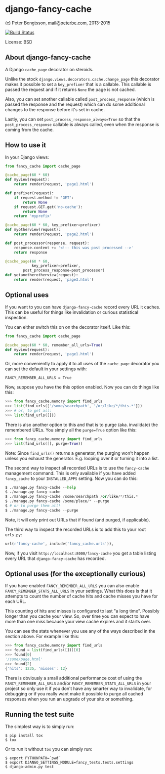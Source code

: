 django-fancy-cache
==================

(c) Peter Bengtsson, mail@peterbe.com, 2013-2015

[![Build Status](https://travis-ci.org/peterbe/django-fancy-cache.svg?branch=master)](https://travis-ci.org/peterbe/django-fancy-cache)

License: BSD

About django-fancy-cache
------------------------

A Django `cache_page` decorator on steroids.

Unlike the stock `django.views.decorators.cache.change_page` this
decorator makes it possible to set a `key_prefixer` that is a
callable. This callable is passed the request and if it returns `None`
the page is not cached.

Also, you can set another callable called `post_process_response`
(which is passed the response and the request) which can do some
additional changes to the response before it's set in cache.

Lastly, you can set `post_process_response_always=True` so that the
`post_process_response` callable is always called, even when the
response is coming from the cache.


How to use it
-------------

In your Django views:

```python
from fancy_cache import cache_page

@cache_page(60 * 60)
def myview(request):
    return render(request, 'page1.html')

def prefixer(request):
    if request.method != 'GET':
        return None
    if request.GET.get('no-cache'):
        return None
    return 'myprefix'

@cache_page(60 * 60, key_prefixer=prefixer)
def myotherview(request):
    return render(request, 'page2.html')

def post_processor(response, request):
    response.content += '<!-- this was post processed -->'
    return response

@cache_page(60 * 60,
            key_prefixer=prefixer,
        post_process_response=post_processor)
def yetanotherotherview(request):
    return render(request, 'page3.html')
```

Optional uses
-------------

If you want to you can have `django-fancy-cache` record every URL it
caches. This can be useful for things like invalidation or curious
statistical inspection.

You can either switch this on on the decorator itself. Like this:

```python
from fancy_cache import cache_page

@cache_page(60 * 60, remember_all_urls=True)
def myview(request):
    return render(request, 'page1.html')
```

Or, more conveniently to apply it to all uses of the `cache_page`
decorator you can set the default in your settings with:

    FANCY_REMEMBER_ALL_URLS = True

Now, suppose you have the this option enabled. Now you can do things
like this:

```python
>>> from fancy_cache.memory import find_urls
>>> list(find_urls(['/some/searchpath', '/or/like/*/this.*']))
>>> # or, to get all:
>>> list(find_urls([]))
```

There is also another option to this and that is to purge (aka.
invalidate) the remembered URLs. You simply all the `purge=True`
option like this:

```python
>>> from fancy_cache.memory import find_urls
>>> list(find_urls([], purge=True))
```

Note: Since `find_urls()` returns a generator, the purging won't
happen unless you exhaust the generator. E.g. looping over it or
turning it into a list.

The second way to inspect all recorded URLs is to use the
`fancy-cache` management command. This is only available if you have
added `fancy_cache` to your `INSTALLED_APPS` setting. Now you can do
this:

```python
$ ./manage.py fancy-cache --help
$ ./manage.py fancy-cache
$ ./manage.py fancy-cache /some/searchpath /or/like/*/this.*
$ ./manage.py fancy-cache /some/place/* --purge
$ # or to purge them all!
$ ./manage.py fancy-cache --purge
```

Note, it will only print out URLs that if found (and purged, if
applicable).

The third way to inspect the recorded URLs is to add this to your root
`urls.py`:

```python
url(r'fancy-cache', include('fancy_cache.urls')),
```

Now, if you visit `http://localhost:8000/fancy-cache` you get a table
listing every URL that `django-fancy-cache` has recorded.


Optional uses (for the exceptionally curious)
---------------------------------------------

If you have enabled `FANCY_REMEMBER_ALL_URLS` you can also enable
`FANCY_REMEMBER_STATS_ALL_URLS` in your settings. What this does is
that it attempts to count the number of cache hits and cache misses
you have for each URL.

This counting of hits and misses is configured to last "a long time".
Possibly longer than you cache your view. So, over time you can expect
to have more than one miss because your view cache expires and it
starts over.

You can see the stats whenever you use any of the ways described in
the section above. For example like this:

```python
>>> from fancy_cache.memory import find_urls
>>> found = list(find_urls([]))[0]
>>> found[0]
'/some/page.html'
>>> found[2]
{'hits': 1235, 'misses': 12}
```

There is obviously a small additional performance cost of using the
`FANCY_REMEMBER_ALL_URLS` and/or `FANCY_REMEMBER_STATS_ALL_URLS` in
your project so only use it if you don't have any smarter way to
invalidate, for debugging or if you really want make it possible to
purge all cached responses when you run an upgrade of your site or
something.

Running the test suite
----------------------

The simplest way is to simply run:

    $ pip install tox
    $ tox

Or to run it without `tox` you can simply run:

    $ export PYTHONPATH=`pwd`
    $ export DJANGO_SETTINGS_MODULE=fancy_tests.tests.settings
    $ django-admin.py test
